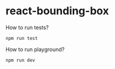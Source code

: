 # react-bounding-box

How to run tests?
```
npm run test
```

How to run playground?
```
npm run dev
```
